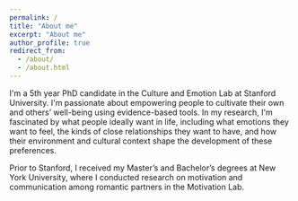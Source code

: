 ```yaml
---
permalink: /
title: "About me"
excerpt: "About me"
author_profile: true
redirect_from: 
  - /about/
  - /about.html
---
```


I'm a 5th year PhD candidate in the Culture and Emotion Lab at Stanford University. I'm passionate about empowering people to cultivate their own and others’ well-being using evidence-based tools. In my research, I'm fascinated by what people ideally want in life, including what emotions they want to feel, the kinds of close relationships they want to have, and how their environment and cultural context shape the development of these preferences. 

Prior to Stanford, I received my Master’s and Bachelor’s degrees at New York University, where I conducted research on motivation and communication among romantic partners in the Motivation Lab. 

